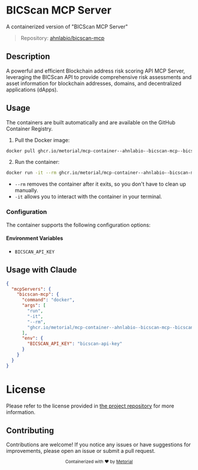 
# BICScan MCP Server

A containerized version of "BICScan MCP Server"

> Repository: [ahnlabio/bicscan-mcp](https://github.com/ahnlabio/bicscan-mcp)

## Description

A powerful and efficient Blockchain address risk scoring API MCP Server, leveraging the BICScan API to provide comprehensive risk assessments and asset information for blockchain addresses, domains, and decentralized applications (dApps).


## Usage

The containers are built automatically and are available on the GitHub Container Registry.

1. Pull the Docker image:

```bash
docker pull ghcr.io/metorial/mcp-container--ahnlabio--bicscan-mcp--bicscan-mcp
```

2. Run the container:

```bash
docker run -it --rm ghcr.io/metorial/mcp-container--ahnlabio--bicscan-mcp--bicscan-mcp 
```

- `--rm` removes the container after it exits, so you don't have to clean up manually.
- `-it` allows you to interact with the container in your terminal.


### Configuration

The container supports the following configuration options:




#### Environment Variables

- `BICSCAN_API_KEY`




## Usage with Claude

```json
{
  "mcpServers": {
    "bicscan-mcp": {
      "command": "docker",
      "args": [
        "run",
        "-it",
        "--rm",
        "ghcr.io/metorial/mcp-container--ahnlabio--bicscan-mcp--bicscan-mcp"
      ],
      "env": {
        "BICSCAN_API_KEY": "bicscan-api-key"
      }
    }
  }
}
```

# License

Please refer to the license provided in [the project repository](https://github.com/ahnlabio/bicscan-mcp) for more information.

## Contributing

Contributions are welcome! If you notice any issues or have suggestions for improvements, please open an issue or submit a pull request.

<div align="center">
  <sub>Containerized with ❤️ by <a href="https://metorial.com">Metorial</a></sub>
</div>
  